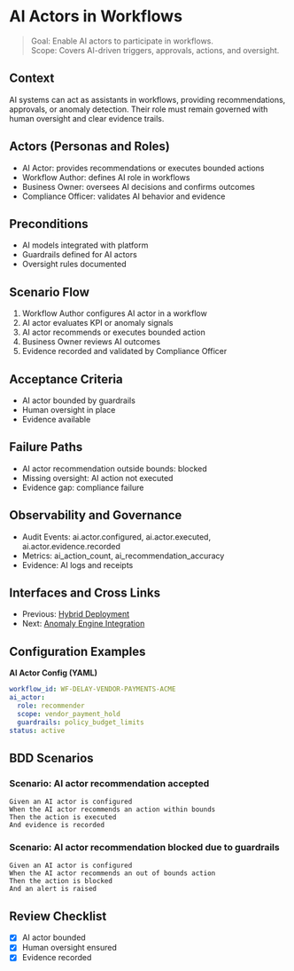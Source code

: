 # AI Actors in Workflows

> Goal: Enable AI actors to participate in workflows.  
> Scope: Covers AI-driven triggers, approvals, actions, and oversight.

## Context
AI systems can act as assistants in workflows, providing recommendations, approvals, or anomaly detection. Their role must remain governed with human oversight and clear evidence trails.

## Actors (Personas and Roles)
- AI Actor: provides recommendations or executes bounded actions
- Workflow Author: defines AI role in workflows
- Business Owner: oversees AI decisions and confirms outcomes
- Compliance Officer: validates AI behavior and evidence

## Preconditions
- AI models integrated with platform
- Guardrails defined for AI actors
- Oversight rules documented

## Scenario Flow
1. Workflow Author configures AI actor in a workflow
2. AI actor evaluates KPI or anomaly signals
3. AI actor recommends or executes bounded action
4. Business Owner reviews AI outcomes
5. Evidence recorded and validated by Compliance Officer

## Acceptance Criteria
- AI actor bounded by guardrails
- Human oversight in place
- Evidence available

## Failure Paths
- AI actor recommendation outside bounds: blocked
- Missing oversight: AI action not executed
- Evidence gap: compliance failure

## Observability and Governance
- Audit Events: ai.actor.configured, ai.actor.executed, ai.actor.evidence.recorded
- Metrics: ai_action_count, ai_recommendation_accuracy
- Evidence: AI logs and receipts

## Interfaces and Cross Links
- Previous: [Hybrid Deployment](14-hybrid-deployment.md)
- Next: [Anomaly Engine Integration](16-anomaly-engine.md)

## Configuration Examples

**AI Actor Config (YAML)**
```yaml
workflow_id: WF-DELAY-VENDOR-PAYMENTS-ACME
ai_actor:
  role: recommender
  scope: vendor_payment_hold
  guardrails: policy_budget_limits
status: active
```

## BDD Scenarios

### Scenario: AI actor recommendation accepted
```gherkin
Given an AI actor is configured
When the AI actor recommends an action within bounds
Then the action is executed
And evidence is recorded
```

### Scenario: AI actor recommendation blocked due to guardrails
```gherkin
Given an AI actor is configured
When the AI actor recommends an out of bounds action
Then the action is blocked
And an alert is raised
```

## Review Checklist
- [x] AI actor bounded
- [x] Human oversight ensured
- [x] Evidence recorded

